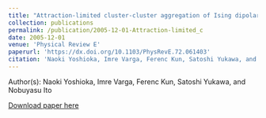 ```yaml
---
title: "Attraction-limited cluster-cluster aggregation of Ising dipolar particles"
collection: publications
permalink: /publication/2005-12-01-Attraction-limited_c
date: 2005-12-01
venue: 'Physical Review E'
paperurl: 'https://dx.doi.org/10.1103/PhysRevE.72.061403'
citation: 'Naoki Yoshioka, Imre Varga, Ferenc Kun, Satoshi Yukawa, and Nobuyasu Ito, Attraction-limited cluster-cluster aggregation of Ising dipolar particles, Physical Review E, <b>72</b>, 061403, (2005)'
---
```


Author(s): Naoki Yoshioka, Imre Varga, Ferenc Kun, Satoshi Yukawa, and Nobuyasu Ito


<a href='https://dx.doi.org/10.1103/PhysRevE.72.061403'>Download paper here</a>
